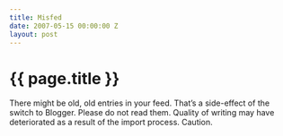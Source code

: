 ```yaml
---
title: Misfed
date: 2007-05-15 00:00:00 Z
layout: post
---
```


{{ page.title }}
================

There might be old, old entries in your feed. That’s a side-effect of the switch to Blogger. Please do not read them. Quality of writing may have deteriorated as a result of the import process. Caution.
